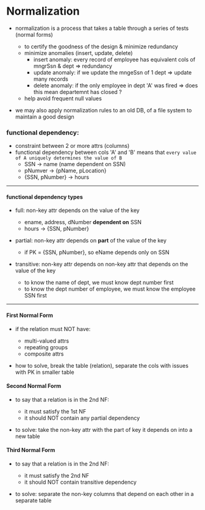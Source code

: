 # Normalization

- normalization is a process that takes a table through a series of tests (normal forms)

  - to certify the goodness of the design & minimize redundancy
  - minimize anomalies (insert, update, delete)
    - insert anomaly: every record of employee has equivalent cols of mngrSsn & dept => redundancy
    - update anomaly: if we update the mngeSsn of 1 dept => update many records
    - delete anomaly: if the only employee in dept 'A' was fired => does this mean departemnt has closed ?
  - help avoid frequent null values

- we may also apply normalization rules to an old DB, of a file system to maintain a good design

### functional dependency:

- constraint between 2 or more attrs (columns)
- functional dependency between cols 'A' and 'B' means that `every value of A uniquely determines the value of B`
  - SSN -> name (name dependent on SSN)
  - pNumver -> {pName, pLocation}
  - {SSN, pNumber} -> hours

---

#### functional dependency types

- full: non-key attr depends on the value of the key

  - ename, address, dNumber **dependent on** SSN
  - hours -> {SSN, pNumber}

- partial: non-key attr depends on **part** of the value of the key

  - if PK = {SSN, pNumber}, so eName depends only on SSN

- transitive: non-key attr depends on non-key attr that depends on the value of the key

  - to know the name of dept, we must know dept number first
  - to know the dept number of employee, we must know the employee SSN first

---

#### First Normal Form

- if the relation must NOT have:

  - multi-valued attrs
  - repeating groups
  - composite attrs

- how to solve, break the table (relation), separate the cols with issues with PK in smaller table

#### Second Normal Form

- to say that a relation is in the 2nd NF:

  - it must satisfy the 1st NF
  - it should NOT contain any partial dependency

- to solve: take the non-key attr with the part of key it depends on into a new table

#### Third Normal Form

- to say that a relation is in the 2nd NF:

  - it must satisfy the 2nd NF
  - it should NOT contain transitive dependency

- to solve: separate the non-key columns that depend on each other in a separate table